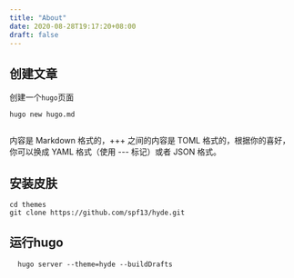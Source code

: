 ```yaml
---
title: "About"
date: 2020-08-28T19:17:20+08:00
draft: false
---
```


## 创建文章
创建一个`hugo`页面
```shell
hugo new hugo.md
```

```md

```

内容是 Markdown 格式的，+++ 之间的内容是 TOML 格式的，根据你的喜好，你可以换成 YAML 格式（使用 --- 标记）或者 JSON 格式。


## 安装皮肤
```shell
cd themes
git clone https://github.com/spf13/hyde.git
```

## 运行hugo
```shell
  hugo server --theme=hyde --buildDrafts
```